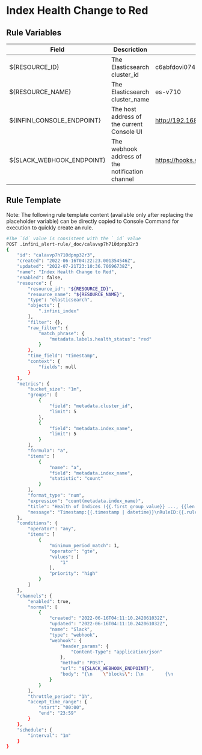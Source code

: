 # Index Health Change to Red

## Rule Variables
| Field        | Descriction   |  eg  |
| --------   | -----  | ----  |
| ${RESOURCE_ID}        |   The Elasticsearch cluster_id   |   c6abfdovi074mgr185m2   |
| ${RESOURCE_NAME}        |    The Elasticsearch cluster_name    |  es-v710  |
| ${INFINI_CONSOLE_ENDPOINT}        |    The host address of the current Console UI    |  http://192.168.3.201:9000  |
| ${SLACK_WEBHOOK_ENDPOINT}        |    The webhook address of the notification channel    |  https://hooks.slack.com/services/xxx/xxx/xxx  |

## Rule Template
Note: The following rule template content (available only after replacing the placeholder variable) can be directly copied to Console Command for execution to quickly create an rule.

```sh
#The `id` value is consistent with the `_id` value
POST .infini_alert-rule/_doc/calavvp7h710dpnp32r3
{
    "id": "calavvp7h710dpnp32r3",
    "created": "2022-06-16T04:22:23.001354546Z",
    "updated": "2022-07-21T23:10:36.70696738Z",
    "name": "Index Health Change to Red",
    "enabled": false,
    "resource": {
        "resource_id": "${RESOURCE_ID}",
        "resource_name": "${RESOURCE_NAME}",
        "type": "elasticsearch",
        "objects": [
            ".infini_index"
        ],
        "filter": {},
        "raw_filter": {
            "match_phrase": {
                "metadata.labels.health_status": "red"
            }
        },
        "time_field": "timestamp",
        "context": {
            "fields": null
        }
    },
    "metrics": {
        "bucket_size": "1m",
        "groups": [
            {
                "field": "metadata.cluster_id",
                "limit": 5
            },
            {
                "field": "metadata.index_name",
                "limit": 5
            }
        ],
        "formula": "a",
        "items": [
            {
                "name": "a",
                "field": "metadata.index_name",
                "statistic": "count"
            }
        ],
        "format_type": "num",
        "expression": "count(metadata.index_name)",
        "title": "Health of Indices ({{.first_group_value}} ..., {{len .results}} indices in total) Changed to Red",
        "message": "Timestamp:{{.timestamp | datetime}}\nRuleID:{{.rule_id}}\nEventID:{{.event_id}}\n{{range .results}}\nClusterID:{{index .group_values 0}}; Index name:{{index .group_values 1}}; {{end}}"
    },
    "conditions": {
        "operator": "any",
        "items": [
            {
                "minimum_period_match": 1,
                "operator": "gte",
                "values": [
                    "1"
                ],
                "priority": "high"
            }
        ]
    },
    "channels": {
        "enabled": true,
        "normal": [
            {
                "created": "2022-06-16T04:11:10.242061032Z",
                "updated": "2022-06-16T04:11:10.242061032Z",
                "name": "Slack",
                "type": "webhook",
                "webhook": {
                    "header_params": {
                        "Content-Type": "application/json"
                    },
                    "method": "POST",
                    "url": "${SLACK_WEBHOOK_ENDPOINT}",
                    "body": "{\n    \"blocks\": [\n        {\n            \"type\": \"section\",\n            \"text\": {\n                \"type\": \"mrkdwn\",\n                \"text\": \"Incident <${INFINI_CONSOLE_ENDPOINT}/#/alerting/alert/{{.event_id}}|#{{.event_id}}> is ongoing\\n{{.title}}\"\n            }\n        }\n    ],\n    \"attachments\": [\n        {{range .results}}\n        {\n            \"color\": {{if eq .priority \"critical\"}} \"#C91010\" {{else if eq .priority \"error\"}} \"#EB4C21\" {{else}} \"#FFB449\" {{end}},\n            \"blocks\": [\n                {\n                    \"type\": \"section\",\n                    \"fields\": [\n                        {\n                            \"type\": \"mrkdwn\",\n                            \"text\": \"*ClusterID:* {{index .group_values 0}}\"\n                        },\n   {\n                            \"type\": \"mrkdwn\",\n                            \"text\": \"*Index:* {{index .group_values 1}}\"\n                        },\n                        {\n                            \"type\": \"mrkdwn\",\n                            \"text\": \"*Priority:* {{.priority}}\"\n                        },\n                        {\n                            \"type\": \"mrkdwn\",\n                            \"text\": \"*Link:* <${INFINI_CONSOLE_ENDPOINT}/#/cluster/monitor/elasticsearch/{{ index .group_values 0}}?_g=%7B%22tab%22%3A%22indices%22%7D|View Index Monitoring>\"\n                        }\n                    ]\n                }\n            ]\n        },\n        {{end}}\n    ]\n}"
                }
            }
        ],
        "throttle_period": "1h",
        "accept_time_range": {
            "start": "00:00",
            "end": "23:59"
        }
    },
    "schedule": {
        "interval": "1m"
    }
}
```